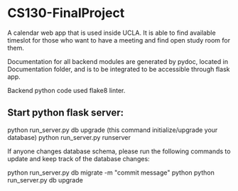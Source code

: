 # CS130-FinalProject
 
 
A calendar web app that is used inside UCLA. It is able to find available timeslot for those who want to have a meeting and find open study room for them.  
  
Documentation for all backend modules are generated by pydoc, located in Documentation folder, and is to be integrated to be accessible through flask app.  

Backend python code used flake8 linter. 

## Start python flask server:
python run_server.py db upgrade (this command initialize/upgrade your database)
python run_server.py runserver

If anyone changes database schema, please run the following commands to update and keep track of the database changes:

python run_server.py db migrate -m "commit message"
python python run_server.py db upgrade

